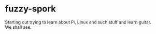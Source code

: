 # fuzzy-spork
Starting out
trying to learn about Pi, Linux and such stuff and learn guitar. We shall see.
